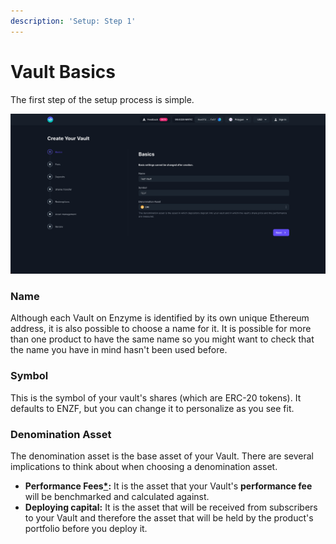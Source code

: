 ```yaml
---
description: 'Setup: Step 1'
---
```


# Vault Basics

The first step of the setup process is simple.

![](<../../.gitbook/assets/image (41).png>)

### **Name**

Although each Vault on Enzyme is identified by its own unique Ethereum address, it is also possible to choose a name for it. It is possible for more than one product to have the same name so you might want to check that the name you have in mind hasn't been used before.

### Symbol

This is the symbol of your vault's shares (which are ERC-20 tokens). It defaults to ENZF, but you can change it to personalize as you see fit.&#x20;

### Denomination Asset

The denomination asset is the base asset of your Vault. There are several implications to think about when choosing a denomination asset.

* **Performance Fees**[**\***](fees.md)**:** It is the asset that your Vault's **performance fee** will be benchmarked and calculated against.&#x20;
* **Deploying capital:** It is the asset that will be received from subscribers to your Vault and therefore the asset that will be held by the product's portfolio before you deploy it.&#x20;

